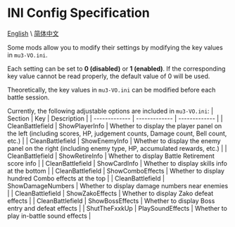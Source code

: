 # INI Config Specification

[English](IniSpecification.md) \\
[简体中文](IniSpecification_zh-hans.md)

Some mods allow you to modify their settings by modifying the key values in `mu3-VO.ini`.

Each setting can be set to **0 (disabled)** or **1 (enabled)**. If the corresponding key value cannot be read properly, the default value of 0 will be used.

Theoretically, the key values in `mu3-VO.ini` can be modified before each battle session.

Currently, the following adjustable options are included in `mu3-VO.ini`:
| Section | Key | Description |
| ------------- | ------------- | ------------- |
| CleanBattlefield  | ShowPlayerInfo    | Whether to display the player panel on the left (including scores, HP, judgement counts, Damage count, Bell count, etc.) |
| CleanBattlefield  | ShowEnemyInfo     | Whether to display the enemy panel on the right (including enemy type, HP, accumulated rewards, etc.) |
| CleanBattlefield  | ShowRetireInfo    | Whether to display Battle Retirement score info |
| CleanBattlefield  | ShowCardInfo      | Whether to display skills info at the bottom |
| CleanBattlefield  | ShowComboEffects  | Whether to display hundred Combo effects at the top |
| CleanBattlefield  | ShowDamageNumbers | Whether to display damage numbers near enemies |
| CleanBattlefield  | ShowZakoEffects   | Whether to display Zako defeat effects |
| CleanBattlefield  | ShowBossEffects   | Whether to display Boss entry and defeat effects |
| ShutTheFxxkUp     | PlaySoundEffects  | Whether to play in-battle sound effects |